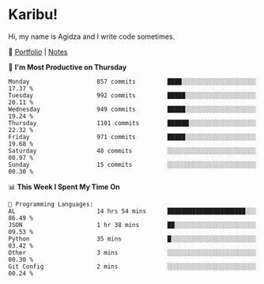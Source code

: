 # Karibu!
Hi, my name is Agidza and I write code sometimes.

🫧 [Portfolio](https://lynnagidza.github.io/) | [Notes](https://medium.com/me/stories/public)

<!--START_SECTION:waka-->
📅 **I'm Most Productive on Thursday** 

```text
Monday                   857 commits         ████░░░░░░░░░░░░░░░░░░░░░   17.37 % 
Tuesday                  992 commits         █████░░░░░░░░░░░░░░░░░░░░   20.11 % 
Wednesday                949 commits         █████░░░░░░░░░░░░░░░░░░░░   19.24 % 
Thursday                 1101 commits        ██████░░░░░░░░░░░░░░░░░░░   22.32 % 
Friday                   971 commits         █████░░░░░░░░░░░░░░░░░░░░   19.68 % 
Saturday                 48 commits          ░░░░░░░░░░░░░░░░░░░░░░░░░   00.97 % 
Sunday                   15 commits          ░░░░░░░░░░░░░░░░░░░░░░░░░   00.30 % 
```


📊 **This Week I Spent My Time On** 

```text
💬 Programming Languages: 
AL                       14 hrs 54 mins      ██████████████████████░░░   86.49 % 
JSON                     1 hr 38 mins        ██░░░░░░░░░░░░░░░░░░░░░░░   09.53 % 
Python                   35 mins             █░░░░░░░░░░░░░░░░░░░░░░░░   03.42 % 
Other                    3 mins              ░░░░░░░░░░░░░░░░░░░░░░░░░   00.30 % 
Git Config               2 mins              ░░░░░░░░░░░░░░░░░░░░░░░░░   00.24 % 
```


<!--END_SECTION:waka-->
<!--#### 💟 **Digital Swag**
[![@agidza's Holopin board](https://holopin.me/agidza)](https://holopin.io/@agidza)
